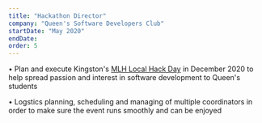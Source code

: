 ```yaml
---
title: "Hackathon Director"
company: "Queen's Software Developers Club"
startDate: "May 2020"
endDate:
order: 5
---
```


• Plan and execute Kingston's [MLH Local Hack Day](https://localhackday.mlh.io/) in December 2020 to help spread passion and interest in software development to Queen's students

• Logstics planning, scheduling and managing of multiple coordinators in order to make sure the event runs smoothly and can be enjoyed

